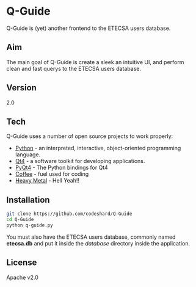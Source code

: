 Q-Guide
=========

Q-Guide is (yet) another frontend to the ETECSA users database.

Aim
----
The main goal of Q-Guide is create a sleek an intuitive UI, and perform clean and fast querys to the ETECSA users database.

Version
----

2.0

Tech
-----------

Q-Guide uses a number of open source projects to work properly:

* [Python] - an interpreted, interactive, object-oriented programming language.
* [Qt4] - a software toolkit for developing applications.
* [PyQt4] - The Python bindings for Qt4
* [Coffee] - fuel used for coding
* [Heavy Metal] - Hell Yeah!!

Installation
--------------

```sh
git clone https://github.com/codeshard/Q-Guide
cd Q-Guide
python q-guide.py
```
You must also have the ETECSA users database, commonly named **etecsa.db** and put it inside the *database* directory inside the application.

License
----

Apache v2.0

[Python]:https://www.python.org/
[Qt4]:http://qt-project.org/
[PyQt4]:http://www.riverbankcomputing.co.uk/software/pyqt/download.
[Coffee]:http://en.wikipedia.org/wiki/Coffee
[Heavy Metal]:http://en.wikipedia.org/wiki/Heavy_Metal